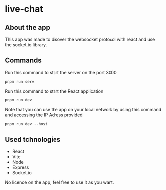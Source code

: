 # live-chat
## About the app
This app was made to disover the websocket protocol with react and use the socket.io library.

## Commands
Run this command to start the server on the port 3000
```js
pnpm run serv
```

Run this command to start the React application
```js
pnpm run dev
```
Note that you can use the app on your local network by using this command and accessing the IP Adress provided
```js
pnpm run dev --host
```

## Used tchnologies
- React
- Vite
- Node
- Express
- Socket.io

No licence on the app, feel free to use it as you want.
